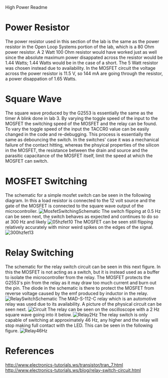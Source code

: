 High Power Readme


# Power Resistor
The power resistor used in this section of the lab is the same as the power resistor in the Open Loop Systems portion of the lab, which is a 80 Ohm power resistor. A 2 Watt 100 Ohm resistor would have worked just as well since the absolute maximum power disappated across the resistor would be 1.44 Watts; 1.44 Watts would be in the case of a short. The 5 Watt resistor was chosen instead due to availability. 
In the MOSFET circuit the voltage across the power resistor is 11.5 V, so 144 mA are going through the resistor, a power disappation of 1.65 Watts. 

# Square Wave
The square wave produced by the G2553 is essentially the same as the timer A blink done in lab 3. By varying the toggle speed of the input to the MOSFET the switching speed of the MOSFET and the relay can be found. To vary the toggle speed of the input the TACCR0 value can be easily changed in the code and re-debugging. 
This process is essentially the same as debouncing the switch. In the switches' case it was a mechanical failure of the contact hitting, whereas the phsyical properties of the silicon in the MOSFET, the resistance between the drain and source and the parasitic capacitance of the MOSFET itself, limit the speed at which the MOSFET can switch. 

# MOSFET Switching
The schematic for a simple mosfet switch can be seen in the following diagram. In this a load resistor is connected to the 12 volt source and the gate of the MOSFET is connected to the square wave output of the microcontroller. 
![MosfetSwitchingSchematic](MosfetSwitchingSchematic.png) 
The switch flipping at 0.5 Hz can be seen next, the switch behaves as expected and continues to do so at 300 Hz and likely 
![05hzfet10](05hzfet10.png) 
The MOSFET can be seen still flipping relatively accurately with minor weird spikes on the edges of the signal. 
![300hzfet13](300hzfet13.png) 

# Relay Switching 
The schematic for the relay switch circuit can be seen in this next figure. In this the MOSFET is not acting as a switch, but it is instead used as a buffer to isolate the microcontroller from the relay. The MOSFET protects the G2553's pin from the relay as it may draw too much current and burn out the pin. The diode in the schematic is there to protect the MOSFET from reverse voltage caused by the emf produced by inductor in the relay.
![RelaySwitchSchematic](RelaySwitchSchematic.png) 
The MAD-S-112-C relay which is an automotive relay was used due to its availability. 
A picture of the physical circuit can be seen next. 
![Circuit](Circuit.png) 
The relay can be seen on the oscilloscope with a 2 Hz square wave going into it below. 
![Relay2Hz](2hzrelay9.png) 
The relay switch is only capable of switching at approximately 46 Hz, any higher and the relay will stop making full contact with the LED. This can be seen in the following figure. 
![Relay46Hz](46hzrelay5.png) 

# References
http://www.electronics-tutorials.ws/transistor/tran_7.html
http://www.electronics-tutorials.ws/blog/relay-switch-circuit.html



